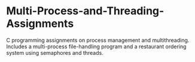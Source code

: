 # Multi-Process-and-Threading-Assignments
C programming assignments on process management and multithreading. Includes a multi-process file-handling program and a restaurant ordering system using semaphores and threads.
